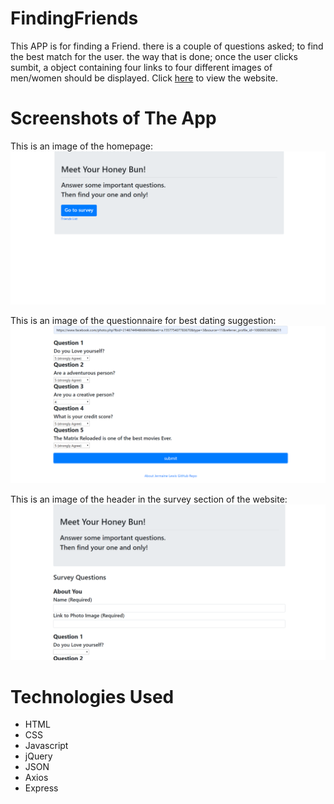 # FindingFriends
This APP is for finding a Friend. there is a couple of questions asked; to find the best match for the user. the way that is done; once the user clicks sumbit, a object containing four links to four different images of men/women should be displayed. Click [here](https://finding-friends.herokuapp.com/) to view the website.

# Screenshots of The App
This is an image of the homepage:
![friend](images/Friend1.png)

This is an image of the questionnaire for best dating suggestion:
![friend2](images/Friend2.png)

This is an image of the header in the survey section of the website:
![friend3](images/Friend3.png)

# Technologies Used
- HTML
- CSS
- Javascript
- jQuery
- JSON
- Axios
- Express